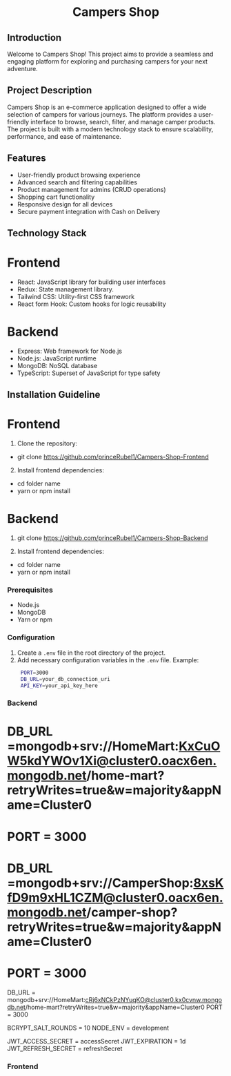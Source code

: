 <div align="center">
  <h1>Campers Shop</h1>
</div>

## Introduction

Welcome to Campers Shop! This project aims to provide a seamless and engaging platform for exploring and purchasing campers for your next adventure.

## Project Description

Campers Shop is an e-commerce application designed to offer a wide selection of campers for various journeys. The platform provides a user-friendly interface to browse, search, filter, and manage camper products. The project is built with a modern technology stack to ensure scalability, performance, and ease of maintenance.

## Features

- User-friendly product browsing experience
- Advanced search and filtering capabilities
- Product management for admins (CRUD operations)
- Shopping cart functionality
- Responsive design for all devices
- Secure payment integration with Cash on Delivery

## Technology Stack

# Frontend

- React: JavaScript library for building user interfaces
- Redux: State management library.
- Tailwind CSS: Utility-first CSS framework
- React form Hook: Custom hooks for logic reusability

# Backend

- Express: Web framework for Node.js
- Node.js: JavaScript runtime
- MongoDB: NoSQL database
- TypeScript: Superset of JavaScript for type safety

## Installation Guideline

# Frontend

1. Clone the repository:

- git clone https://github.com/princeRubel1/Campers-Shop-Frontend

2. Install frontend dependencies:

- cd folder name
- yarn or npm install

# Backend

1. git clone https://github.com/princeRubel1/Campers-Shop-Backend

2. Install frontend dependencies:

- cd folder name
- yarn or npm install

### Prerequisites

- Node.js
- MongoDB
- Yarn or npm

### Configuration

1. Create a `.env` file in the root directory of the project.
2. Add necessary configuration variables in the `.env` file.
   Example:
   ```bash
    PORT=3000
    DB_URL=your_db_connection_uri
    API_KEY=your_api_key_here
   ```
### Backend

   # DB_URL =mongodb+srv://HomeMart:KxCuOW5kdYWOv1Xi@cluster0.oacx6en.mongodb.net/home-mart?retryWrites=true&w=majority&appName=Cluster0
# PORT = 3000
# DB_URL =mongodb+srv://CamperShop:8xsKfD9m9xHL1CZM@cluster0.oacx6en.mongodb.net/camper-shop?retryWrites=true&w=majority&appName=Cluster0
# PORT = 3000
DB_URL =  mongodb+srv://HomeMart:cRj6xNCkPzNYuqKO@cluster0.kx0cvnw.mongodb.net/home-mart?retryWrites=true&w=majority&appName=Cluster0
PORT = 3000

BCRYPT_SALT_ROUNDS = 10
NODE_ENV = development

JWT_ACCESS_SECRET = accessSecret
JWT_EXPIRATION = 1d
JWT_REFRESH_SECRET = refreshSecret

### Frontend 


